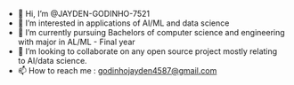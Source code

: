 - 👋 Hi, I’m @JAYDEN-GODINHO-7521
- 👀 I’m interested in applications of AI/ML and data science 
- 🌱 I’m currently pursuing Bachelors of computer science and engineering with major in AL/ML - Final year
- 💞️ I’m looking to collaborate on any open source project mostly relating to AI/data science.
- 📫 How to reach me : godinhojayden4587@gmail.com

<!---
JAYDEN-GODINHO-7521/JAYDEN-GODINHO-7521 is a ✨ special ✨ repository because its `README.md` (this file) appears on your GitHub profile.
You can click the Preview link to take a look at your changes.
--->
